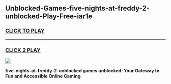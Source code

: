 
## Unblocked-Games-five-nights-at-freddy-2-unblocked-Play-Free-iar1e
<h3>
<a href="https://premium76.site?title=five-nights-at-freddy-2-unblocked&ref=20M">CLICK TO PLAY</a></h3>
<hr>

<h3>
<a href="https://premium76.site?title=five-nights-at-freddy-2-unblocked&ref=20M">CLICK 2 PLAY</a>
  
</h3>

<a href="https://premium76.site?title=five-nights-at-freddy-2-unblocked&ref=19M"><img src="https://clearcache.store/games.png"></a>


**five-nights-at-freddy-2-unblocked games unblocked: Your Gateway to Fun and Accessible Online Gaming**
